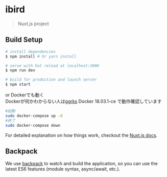 # ibird

> Nuxt.js project

## Build Setup

``` bash
# install dependencies
$ npm install # Or yarn install

# serve with hot reload at localhost:3000
$ npm run dev

# build for production and launch server
$ npm start
```
or
Dockerでも動く          
Dockerが何かわからない人は[ggrks](http://lmgtfy.com/?q=docker+%E8%A7%A3%E8%AA%AC)
Docker 18.03.1-ce で動作確認しています
```bash
#起動
sudo docker-compose up -d
#終了
sudo docker-compose down
```
For detailed explanation on how things work, checkout the [Nuxt.js docs](https://github.com/nuxt/nuxt.js).

## Backpack

We use [backpack](https://github.com/palmerhq/backpack) to watch and build the application, so you can use the latest ES6 features (module syntax, async/await, etc.).
